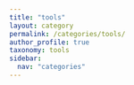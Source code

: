 ```yaml
---
title: "tools"
layout: category
permalink: /categories/tools/
author_profile: true
taxonomy: tools
sidebar:
  nav: "categories"
---
```

